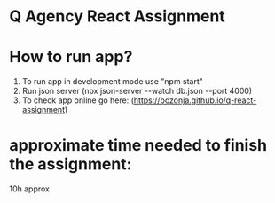 # Q Agency React Assignment

# How to run app?

1. To run app in development mode use "npm start"
2. Run json server (npx json-server --watch db.json --port 4000)
3. To check app online go here: (https://bozonja.github.io/q-react-assignment)

# approximate time needed to finish the assignment:

10h approx
